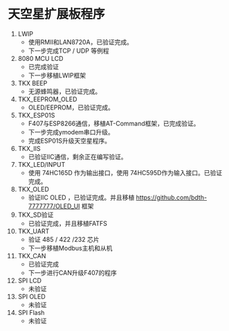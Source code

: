 # 天空星扩展板程序
1. LWIP
    - 使用RMII和LAN8720A，已验证完成。
    - 下一步完成TCP / UDP 等例程
2. 8080 MCU LCD
    - 已完成验证
    - 下一步移植LWIP框架
3. TKX BEEP 
    - 无源蜂鸣器，已验证完成。
4. TKX_EEPROM_OLED
    - OLED/EEPROM，已验证完成。
5. TKX_ESP01S
    - F407与ESP8266通信，移植AT-Command框架，已完成验证。
    - 下一步完成ymodem串口升级。
    - 完成ESP01S升级天空星程序。
6. TKX_IIS
    - 已验证IIC通信，剩余正在编写验证。
7. TKX_LED/INPUT
    - 使用 74HC165D 作为输出接口，使用 74HC595D作为输入接口。已验证完成。
8. TKX_OLED
    - 验证IIC OLED ，已验证完成。并且移植 https://github.com/bdth-7777777/OLED_UI 框架
9. TKX_SD验证
    - 已验证完成，并且移植FATFS
10. TKX_UART
    - 验证 485 / 422 /232 芯片
    - 下一步移植Modbus主机和从机
11. TKX_CAN 
    - 已验证完成
    - 下一步进行CAN升级F407的程序
12. SPI LCD
    - 未验证
13. SPI OLED
    - 未验证
14. SPI Flash
    - 未验证

